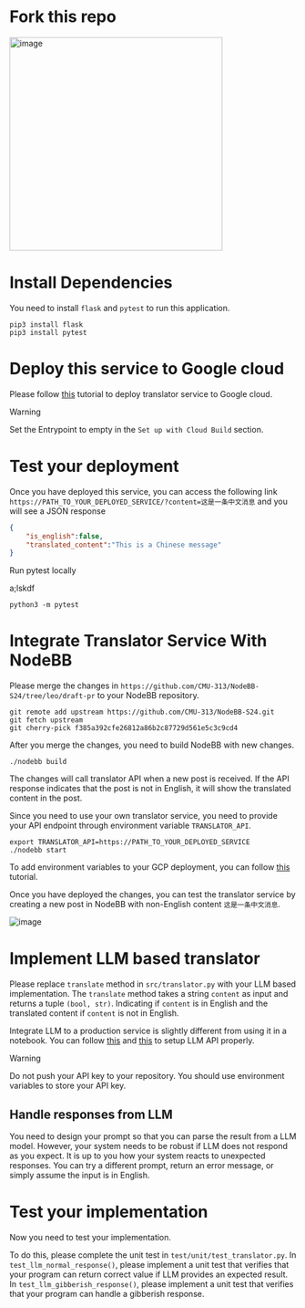 # Fork this repo

<img width="374" alt="image" src="https://github.com/CMU-313/translator-service/assets/5557706/47e9c1fb-5b9d-41fc-b825-05994867388a">


# Install Dependencies

You need to install `flask` and `pytest` to run this application.

```
pip3 install flask
pip3 install pytest
```

# Deploy this service to Google cloud

Please follow [this](https://cmu-313.github.io/recitations/reci6-deployment/#task-1b-deploy-on-google-cloud-platform)
tutorial to deploy translator service to Google cloud.


> [!WARNING]
> Set the Entrypoint to empty in the `Set up with Cloud Build` section.


# Test your deployment

Once you have deployed this service, you can access the following link `https://PATH_TO_YOUR_DEPLOYED_SERVICE/?content=这是一条中文消息` and you will see a JSON response

```json
{
    "is_english":false,
    "translated_content":"This is a Chinese message"
}
```

Run pytest locally

a;lskdf


```
python3 -m pytest
```

# Integrate Translator Service With NodeBB

Please merge the changes in `https://github.com/CMU-313/NodeBB-S24/tree/leo/draft-pr` to your NodeBB repository.

```
git remote add upstream https://github.com/CMU-313/NodeBB-S24.git
git fetch upstream
git cherry-pick f385a392cfe26812a86b2c87729d561e5c3c9cd4
```

After you merge the changes, you need to build NodeBB with new changes.

```
./nodebb build
```

The changes will call translator API when a new post
is received. If the API response indicates that the post is not in English, it will show the translated content in the post.

Since you need to use your own translator service, you need to provide your API endpoint through environment
variable `TRANSLATOR_API`.

```
export TRANSLATOR_API=https://PATH_TO_YOUR_DEPLOYED_SERVICE
./nodebb start
```

To add environment variables to your GCP deployment, you can follow [this](https://cloud.google.com/run/docs/configuring/environment-variables) tutorial.


Once you have deployed the changes, you can test the translator service by creating a new post in NodeBB with non-English content `这是一条中文消息`.

![image](./assets/image.png)


# Implement LLM based translator

Please replace `translate` method in `src/translator.py` with your LLM based
implementation. The `translate` method takes a string `content` as input and
returns a tuple `(bool, str)`. Indicating if `content` is in English and
the translated content if `content` is not in English.

Integrate LLM to a production service is slightly different from using it in a 
notebook. You can follow [this](https://ai.google.dev/tutorials/python_quickstart)
and [this](https://github.com/google/generative-ai-python) 
to setup LLM API properly. 


> [!WARNING]
> Do not push your API key to your repository. You should use environment variables to store your API key.

## Handle responses from LLM

You need to design your prompt so that you can parse the result from a LLM model.
However, your system needs to be robust if LLM does not respond as you expect.
It is up to you how your system reacts to unexpected responses. You can try a different prompt, return an error message, or simply assume the input is in English.

# Test your implementation

Now you need to test your implementation.

To do this, please complete the unit test in `test/unit/test_translator.py`.
In `test_llm_normal_response()`, please implement a unit test that verifies that
your program can return correct value if LLM provides an expected result.
In `test_llm_gibberish_response()`, please implement a unit test that verifies
that your program can handle a gibberish response.

